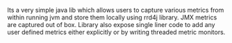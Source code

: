 Its a very simple java lib which allows users to capture various metrics from within running jvm and store them locally using rrd4j library.
JMX metrics are captured out of box. Library also expose single liner code to add any user defined metrics either explicitly or by writing threaded metric monitors.
